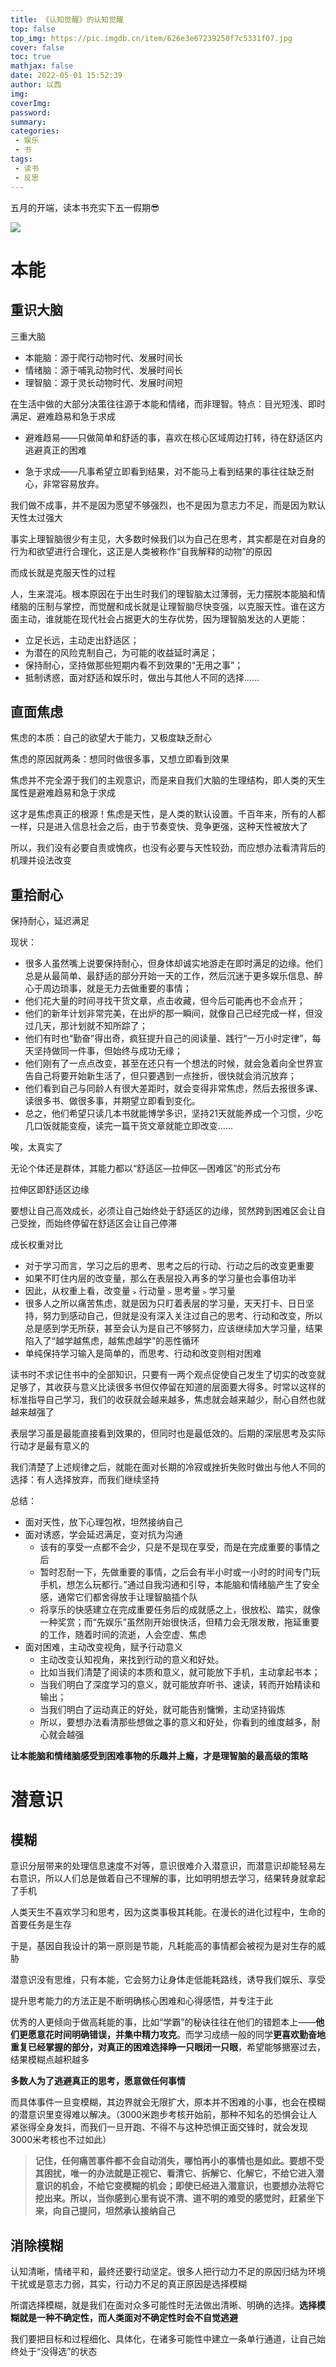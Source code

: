 ```yaml
---
title: 《认知觉醒》的认知觉醒
top: false
top_img: https://pic.imgdb.cn/item/626e3e67239250f7c5331f07.jpg
cover: false
toc: true
mathjax: false
date: 2022-05-01 15:52:39
author: 以西
img:
coverImg:
password:
summary:
categories:
 - 娱乐
 - 书
tags:
 - 读书
 - 反思
---
```


五月的开端，读本书充实下五一假期😎

![](https://pic.imgdb.cn/item/626e45ac239250f7c5446541.jpg)

# 本能

## 重识大脑

三重大脑

- 本能脑：源于爬行动物时代、发展时间长
- 情绪脑：源于哺乳动物时代、发展时间长
- 理智脑：源于灵长动物时代、发展时间短

在生活中做的大部分决策往往源于本能和情绪，而非理智。特点：目光短浅、即时满足、避难趋易和急于求成

- 避难趋易——只做简单和舒适的事，喜欢在核心区域周边打转，待在舒适区内逃避真正的困难

- 急于求成——凡事希望立即看到结果，对不能马上看到结果的事往往缺乏耐心，非常容易放弃。

我们做不成事，并不是因为愿望不够强烈，也不是因为意志力不足，而是因为默认天性太过强大

事实上理智脑很少有主见，大多数时候我们以为自己在思考，其实都是在对自身的行为和欲望进行合理化，这正是人类被称作“自我解释的动物”的原因

而成长就是克服天性的过程

人，生来混沌。根本原因在于出生时我们的理智脑太过薄弱，无力摆脱本能脑和情绪脑的压制与掌控，而觉醒和成长就是让理智脑尽快变强，以克服天性。谁在这方面主动，谁就能在现代社会占据更大的生存优势，因为理智脑发达的人更能：

- 立足长远，主动走出舒适区；
- 为潜在的风险克制自己，为可能的收益延时满足；
- 保持耐心，坚持做那些短期内看不到效果的“无用之事”；
- 抵制诱惑，面对舒适和娱乐时，做出与其他人不同的选择......

## 直面焦虑

焦虑的本质：自己的欲望大于能力，又极度缺乏耐心

焦虑的原因就两条：想同时做很多事，又想立即看到效果

焦虑并不完全源于我们的主观意识，而是来自我们大脑的生理结构，即人类的天生属性是避难趋易和急于求成

这才是焦虑真正的根源！焦虑是天性，是人类的默认设置。千百年来，所有的人都一样，只是进入信息社会之后，由于节奏变快、竞争更强，这种天性被放大了

所以，我们没有必要自责或愧疚，也没有必要与天性较劲，而应想办法看清背后的机理并设法改变

## 重拾耐心

保持耐心，延迟满足

现状：

- 很多人虽然嘴上说要保持耐心，但身体却诚实地游走在即时满足的边缘。他们总是从最简单、最舒适的部分开始一天的工作，然后沉迷于更多娱乐信息、醉心于周边琐事，就是无力去做重要的事情；
- 他们花大量的时间寻找干货文章，点击收藏，但今后可能再也不会点开；
- 他们的新年计划非常完美，在出炉的那一瞬间，就像自己已经完成一样，但没过几天，那计划就不知所踪了；
- 他们有时也“勤奋”得出奇，疯狂提升自己的阅读量、践行“一万小时定律”，每天坚持做同一件事，但始终与成功无缘；
- 他们刚有了一点点改变，甚至在还只有一个想法的时候，就会急着向全世界宣告自己将要开始新生活了，但只要遇到一点挫折，很快就会消沉放弃；
- 他们看到自己与同龄人有很大差距时，就会变得非常焦虑，然后去报很多课、读很多书、做很多事，并期望立即看到变化。
- 总之，他们希望只读几本书就能博学多识，坚持21天就能养成一个习惯，少吃几口饭就能变瘦，读完一篇干货文章就能立即改变......

唉，太真实了

无论个体还是群体，其能力都以“舒适区—拉伸区—困难区”的形式分布

拉伸区即舒适区边缘

要想让自己高效成长，必须让自己始终处于舒适区的边缘，贸然跨到困难区会让自己受挫，而始终停留在舒适区会让自己停滞

成长权重对比

- 对于学习而言，学习之后的思考、思考之后的行动、行动之后的改变更重要
- 如果不盯住内层的改变量，那么在表层投入再多的学习量也会事倍功半
- 因此，从权重上看，改变量﹥行动量﹥思考量﹥学习量
- 很多人之所以痛苦焦虑，就是因为只盯着表层的学习量，天天打卡、日日坚持，努力到感动自己，但就是没有深入关注过自己的思考、行动和改变，所以总是感到学无所获，甚至会认为是自己不够努力，应该继续加大学习量，结果陷入了“越学越焦虑，越焦虑越学”的恶性循环
- 单纯保持学习输入是简单的，而思考、行动和改变则相对困难


读书时不求记住书中的全部知识，只要有一两个观点促使自己发生了切实的改变就足够了，其收获与意义比读很多书但仅停留在知道的层面要大得多。时常以这样的标准指导自己学习，我们的收获就会越来越多，焦虑就会越来越少，耐心自然也就越来越强了

表层学习虽是最能直接看到效果的，但同时也是最低效的。后期的深层思考及实际行动才是最有意义的

我们清楚了上述规律之后，就能在面对长期的冷寂或挫折失败时做出与他人不同的选择：有人选择放弃，而我们继续坚持

总结：

- 面对天性，放下心理包袱，坦然接纳自己
- 面对诱惑，学会延迟满足，变对抗为沟通
  - 该有的享受一点都不会少，只是不是现在享受，而是在完成重要的事情之后
  - 暂时忍耐一下，先做重要的事情，之后会有半小时或一小时的时间专门玩手机，想怎么玩都行。”通过自我沟通和引导，本能脑和情绪脑产生了安全感，通常它们都舍得放手让理智脑插个队
  - 将享乐的快感建立在完成重要任务后的成就感之上，很放松、踏实，就像一种奖赏；而“先娱乐”虽然刚开始很快活，但精力会无限发散，拖延重要的工作，随着时间的流逝，人会空虚、焦虑
- 面对困难，主动改变视角，赋予行动意义
  - 主动改变认知视角，来找到行动的意义和好处。
  - 比如当我们清楚了阅读的本质和意义，就可能放下手机，主动拿起书本；
  - 当我们明白了深度学习的意义，就可能放弃听书、速读，转而开始精读和输出；
  - 当我们明白了运动真正的好处，就可能告别慵懒，主动坚持锻炼
  - 所以，要想办法看清那些想做之事的意义和好处，你看到的维度越多，耐心就会越强

**让本能脑和情绪脑感受到困难事物的乐趣并上瘾，才是理智脑的最高级的策略**

# 潜意识

## 模糊

意识分层带来的处理信息速度不对等，意识很难介入潜意识，而潜意识却能轻易左右意识，所以人们总是做着自己不理解的事，比如明明想去学习，结果转身就拿起了手机

人类天生不喜欢学习和思考，因为这类事极其耗能。在漫长的进化过程中，生命的首要任务是生存

于是，基因自我设计的第一原则是节能，凡耗能高的事情都会被视为是对生存的威胁

潜意识没有思维，只有本能，它会努力让身体走低能耗路线，诱导我们娱乐、享受

提升思考能力的方法正是不断明确核心困难和心得感悟，并专注于此

优秀的人更倾向于做高耗能的事，比如“学霸”的秘诀往往在他们的错题本上——**他们更愿意花时间明确错误，并集中精力攻克**。而学习成绩一般的同学**更喜欢勤奋地重复已经掌握的部分，对真正的困难选择睁一只眼闭一只眼**，希望能够搪塞过去，结果模糊点越积越多

**多数人为了逃避真正的思考，愿意做任何事情**

而具体事件一旦变模糊，其边界就会无限扩大，原本并不困难的小事，也会在模糊的潜意识里变得难以解决。（3000米跑步考核开始前，那种不知名的恐惧会让人紧张得全身发抖，而我们一旦开跑、不得不与这种恐惧正面交锋时，就会发现3000米考核也不过如此）

> **记住，任何痛苦事件都不会自动消失，哪怕再小的事情也是如此。要想不受其困扰，唯一的办法就是正视它、看清它、拆解它、化解它，不给它进入潜意识的机会，不给它变模糊的机会；即使已经进入潜意识，也要想办法将它挖出来。所以，当你感到心里有说不清、道不明的难受的感觉时，赶紧坐下来，向自己提问，坦然承认接纳自己**

## 消除模糊

认知清晰，情绪平和，最终还要行动坚定。很多人把行动力不足的原因归结为环境干扰或是意志力弱，其实，行动力不足的真正原因是选择模糊

所谓选择模糊，就是我们在面对众多可能性时无法做出清晰、明确的选择。**选择模糊就是一种不确定性，而人类面对不确定性时会不自觉逃避**

我们要把目标和过程细化、具体化，在诸多可能性中建立一条单行通道，让自己始终处于“没得选”的状态

























